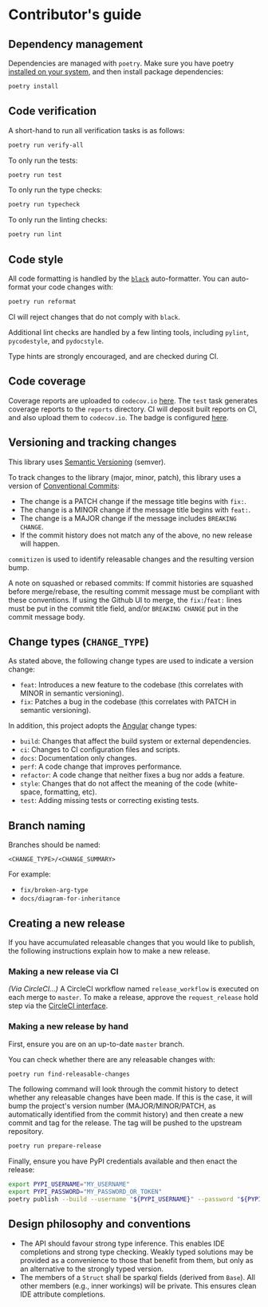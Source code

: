 # Contributor's guide

## Dependency management

Dependencies are managed with `poetry`. Make sure you have poetry
[installed on your system](https://python-poetry.org/docs/#installation),
and then install package dependencies:

```bash
poetry install
```

## Code verification

A short-hand to run all verification tasks is as follows:

```bash
poetry run verify-all
```

To only run the tests:

```bash
poetry run test
```

To only run the type checks:

```bash
poetry run typecheck 
```

To only run the linting checks:

```bash
poetry run lint 
```

## Code style

All code formatting is handled by the
[`black`](https://black.readthedocs.io/) auto-formatter. You can
auto-format your code changes with:

```bash
poetry run reformat
```

CI will reject changes that do not comply with `black`.

Additional lint checks are handled by a few linting tools, including
`pylint`, `pycodestyle`, and `pydocstyle`.

Type hints are strongly encouraged, and are checked during CI.

## Code coverage

Coverage reports are uploaded to `codecov.io`
[here](https://codecov.io/gh/mattjw/sparkql). The `test` task
generates coverage reports to the `reports` directory. CI will
deposit built reports on CI, and also upload them to `codecov.io`.
The badge is configured
[here](https://codecov.io/gh/mattjw/sparkql/settings/badge).

## Versioning and tracking changes

This library uses [Semantic Versioning](https://semver.org/) (semver).

To track changes to the library (major, minor, patch), this library
uses a version of
[Conventional Commits](https://woile.github.io/commitizen/tutorials/writing_commits/#conventional-commits):

- The change is a PATCH change if the message title begins with `fix:`.
- The change is a MINOR change if the message title begins with `feat:`.
- The change is a MAJOR change if the message includes `BREAKING CHANGE`.
- If the commit history does not match any of the above, no new
  release will happen.

`commitizen` is used to identify releasable changes and the resulting
version bump.

A note on squashed or rebased commits: If commit histories are squashed before
merge/rebase, the resulting commit message must be compliant with
these conventions. If using the Github UI to merge, the `fix:`/`feat:`
lines must be put in the commit title field, and/or `BREAKING CHANGE`
put in the commit message body.

## Change types (`CHANGE_TYPE`)

As stated above, the following change types are used to indicate a
version change:

- `feat`: Introduces a new feature to the codebase (this correlates
  with MINOR in semantic versioning).
- `fix`: Patches a bug in the codebase (this correlates with PATCH
  in semantic versioning).

In addition, this project adopts the
[Angular](https://github.com/angular/angular/blob/22b96b9/CONTRIBUTING.md#type)
change types:

- `build`: Changes that affect the build system or external
  dependencies.
- `ci`: Changes to CI configuration files and scripts.
- `docs`: Documentation only changes.
- `perf`: A code change that improves performance.
- `refactor`: A code change that neither fixes a bug nor adds a feature.
- `style`: Changes that do not affect the meaning of the code
  (white-space, formatting, etc).
- `test`: Adding missing tests or correcting existing tests.

## Branch naming

Branches should be named:

```
<CHANGE_TYPE>/<CHANGE_SUMMARY>
```

For example:

- `fix/broken-arg-type`
- `docs/diagram-for-inheritance`

## Creating a new release

If you have accumulated releasable changes that you would like to
publish, the following instructions explain how to make a new release.

### Making a new release via CI

_(Via CircleCI...)_ A CircleCI workflow named `release_workflow` is executed on each
merge to `master`. To make a release, approve the `request_release`
hold step via the
[CircleCI interface](https://circleci.com/gh/mattjw/workflows/sparkql/tree/master).

### Making a new release by hand

First, ensure you are on an up-to-date `master` branch. 

You can check whether there are any releasable changes with:

```bash
poetry run find-releasable-changes
``` 

The following command will look through the commit history to detect
whether any releasable changes have been made. If this is the case,
it will bump the project's version number (MAJOR/MINOR/PATCH, as
automatically identified from the commit history) and then create a
new commit and tag for the release. The tag will be pushed to the
upstream repository.

```bash
poetry run prepare-release
```

Finally, ensure you have PyPI credentials available and then
enact the release:

```bash
export PYPI_USERNAME="MY_USERNAME"
export PYPI_PASSWORD="MY_PASSWORD_OR_TOKEN"
poetry publish --build --username "${PYPI_USERNAME}" --password "${PYPI_TOKEN}" --no-interaction
```

## Design philosophy and conventions

- The API should favour strong type inference. This enables IDE completions
  and strong type checking. Weakly typed solutions may be provided as
  a convenience to those that benefit from them, but only as an
  alternative to the strongly typed version.
- The members of a `Struct` shall be sparkql fields (derived from 
  `Base`). All other members (e.g., inner workings) will be private.
  This ensures clean IDE attribute completions.
